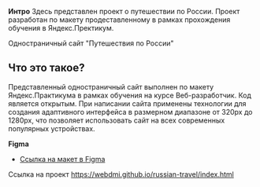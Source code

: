 
**Интро**
Здесь представлен проект о путешествии по России.
Проект разработан по макету продеставленному в рамках прохождения обучения в Яндекс.Пректикум.

Одностраничный сайт "Путешествия по России"

 Что это такое?
 -----------

Представленный одностраничный сайт выполнен по макету Яндекс.Практикума в рамках обучения на курсе Веб-разработчик. Код является открытым.
При написании сайта применены технологии для создания адаптивного интерфейса в размерном диапазоне от 320px до 1280px, что позволяет использовать сайт на всех современных популярных устройствах.

**Figma**
* [Ссылка на макет в Figma](https://www.figma.com/file/5S2WSbEFL6awjVWJ0NWL8Q/Sprint-3_-Russia-_-desktop-mobile?node-id=28503%3A0)

Ссылка на проект https://webdmi.github.io/russian-travel/index.html